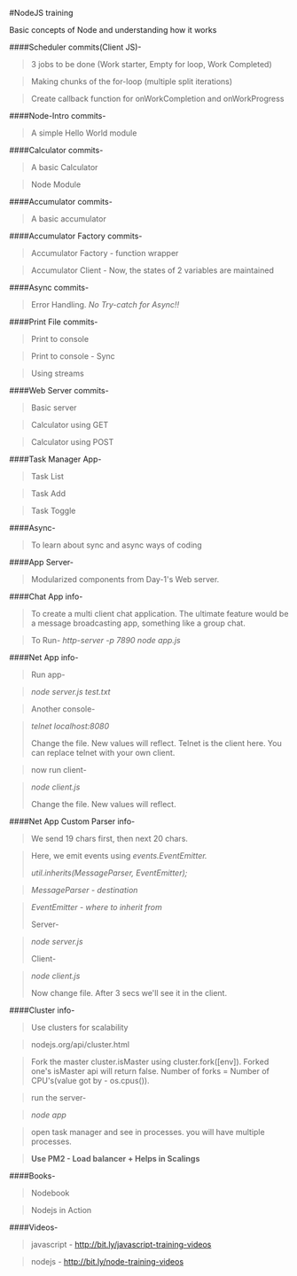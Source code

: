 #NodeJS training

Basic concepts of Node and understanding how it works

####Scheduler commits(Client JS)-

> 3 jobs to be done (Work starter, Empty for loop, Work Completed)

> Making chunks of the for-loop (multiple split iterations)

> Create callback function for onWorkCompletion and onWorkProgress

####Node-Intro commits-

> A simple Hello World module

####Calculator commits-

> A basic Calculator

> Node Module

####Accumulator commits-

> A basic accumulator

####Accumulator Factory commits-

> Accumulator Factory - function wrapper

> Accumulator Client - Now, the states of 2 variables are maintained

####Async commits-

> Error Handling. *No Try-catch for Async!!*

####Print File commits-

> Print to console

> Print to console - Sync

> Using streams

####Web Server commits-

> Basic server

> Calculator using GET

> Calculator using POST


####Task Manager App-

> Task List

> Task Add

> Task Toggle

####Async-

> To learn about sync and async ways of coding

####App Server-

> Modularized components from Day-1's Web server.

####Chat App info-

> To create a multi client chat application. The ultimate feature would be a message broadcasting app, something like a group chat.

> To Run-
> *http-server -p 7890*
> *node app.js*


####Net App info-

> Run app-

> *node server.js test.txt*

> Another console-

> *telnet localhost:8080*
> 
> Change the file. New values will reflect. Telnet is the client here. You can replace telnet with your own client.

> now run client-

> *node client.js*
> 
> Change the file. New values will reflect.

####Net App Custom Parser info-

> We send 19 chars first, then next 20 chars.

> Here, we emit events using *events.EventEmitter.*
> 
> *util.inherits(MessageParser, EventEmitter);*

> *MessageParser - destination*

> *EventEmitter - where to inherit from*
> 
> Server-

> *node server.js*
> 
> Client-

> *node client.js*
> 
> Now change file. After 3 secs we'll see it in the client.

####Cluster info-

> Use clusters for scalability

> nodejs.org/api/cluster.html

> Fork the master cluster.isMaster using cluster.fork([env]). Forked one's isMaster api will return false. Number of forks = Number of CPU's(value got by - os.cpus()).

> run the server-

> *node app*

> open task manager and see in processes. you will have multiple processes.

> **Use PM2 - Load balancer + Helps in Scalings**


####Books-

> Nodebook

> Nodejs in Action

####Videos-

> javascript - http://bit.ly/javascript-training-videos

> nodejs - http://bit.ly/node-training-videos